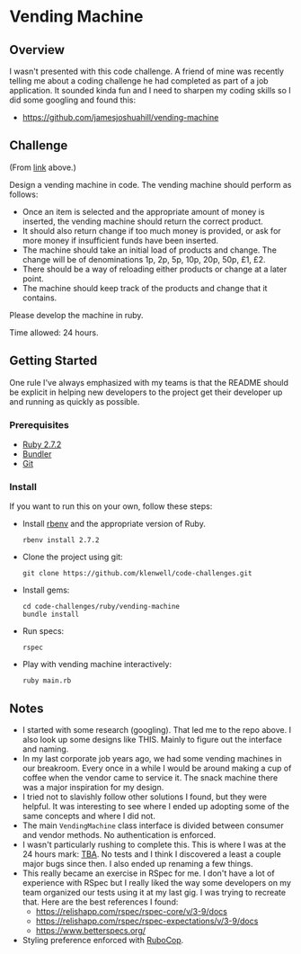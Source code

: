 # Vending Machine

## Overview
I wasn't presented with this code challenge. A friend of mine was recently telling me about a coding challenge he had completed as part of a job application. It sounded kinda fun and I need to sharpen my coding skills so I did some googling and found this:

- https://github.com/jamesjoshuahill/vending-machine

## Challenge
(From [link](https://github.com/jamesjoshuahill/vending-machine) above.)

Design a vending machine in code. The vending machine should perform as follows:

  - Once an item is selected and the appropriate amount of money is inserted, the vending machine should return the correct product.
  - It should also return change if too much money is provided, or ask for more money if insufficient funds have been inserted.
  - The machine should take an initial load of products and change. The change will be of denominations 1p, 2p, 5p, 10p, 20p, 50p, £1, £2.
  - There should be a way of reloading either products or change at a later point.
  - The machine should keep track of the products and change that it contains.

Please develop the machine in ruby.

Time allowed: 24 hours.

## Getting Started
One rule I've always emphasized with my teams is that the README should be explicit in helping new developers to the project get their developer up and running as quickly as possible.

### Prerequisites

- [Ruby 2.7.2](https://www.ruby-lang.org/en/downloads/)
- [Bundler](http://bundler.io/)
- [Git](http://git-scm.com/)

### Install

If you want to run this on your own, follow these steps:

- Install [rbenv](https://github.com/rbenv/rbenv) and the appropriate version of Ruby.

      rbenv install 2.7.2

- Clone the project using git:

      git clone https://github.com/klenwell/code-challenges.git

- Install gems:

      cd code-challenges/ruby/vending-machine
      bundle install

- Run specs:

      rspec

- Play with vending machine interactively:

      ruby main.rb

## Notes
- I started with some research (googling). That led me to the repo above. I also look up some designs like THIS. Mainly to figure out the interface and naming.
- In my last corporate job years ago, we had some vending machines in our breakroom. Every once in a while I would be around making a cup of coffee when the vendor came to service it. The snack machine there was a major inspiration for my design.
- I tried not to slavishly follow other solutions I found, but they were helpful. It was interesting to see where I ended up adopting some of the same concepts and where I did not.
- The main `VendingMachine` class interface is divided between consumer and vendor methods. No authentication is enforced.
- I wasn't particularly rushing to complete this. This is where I was at the 24 hours mark: [TBA](). No tests and I think I discovered a least a couple major bugs since then. I also ended up renaming a few things.
- This really became an exercise in RSpec for me. I don't have a lot of experience with RSpec but I really liked the way some developers on my team organized our tests using it at my last gig. I was trying to recreate that. Here are the best references I found:
  - https://relishapp.com/rspec/rspec-core/v/3-9/docs
  - https://relishapp.com/rspec/rspec-expectations/v/3-9/docs
  - https://www.betterspecs.org/
- Styling preference enforced with [RuboCop](https://github.com/rubocop-hq/rubocop).
